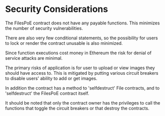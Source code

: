 # Security Considerations

The FilesPoE contract does not have any payable functions.
This minimizes the number of security vulnerabilities.

There are also very few conditional statements, so the possibility for users to lock or render the contract unusable is also minimized.

Since function executions cost money in Ethereum the risk for denial of service attacks are minimal.

The primary risks of application is for user to upload or view images they should have access to.
This is mitigated by putting various circuit breakers to disable users' ability to add or get images.

In addition the contract has a method to 'selfdestruct' File contracts, and to 'selfdestruct' the FilesPoE contract itself.

It should be noted that only the contract owner has the privileges to call the functions that toggle the circuit breakers or that destroy the contracts.
